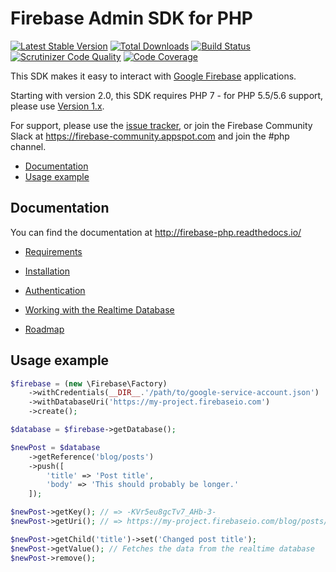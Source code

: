 # Firebase Admin SDK for PHP

[![Latest Stable Version](https://poser.pugx.org/kreait/firebase-php/v/stable)](https://packagist.org/packages/kreait/firebase-php)
[![Total Downloads](https://poser.pugx.org/kreait/firebase-php/downloads)](https://packagist.org/packages/kreait/firebase-php)
[![Build Status](https://travis-ci.org/kreait/firebase-php.svg?branch=master)](https://travis-ci.org/kreait/firebase-php)
[![Scrutinizer Code Quality](https://scrutinizer-ci.com/g/kreait/firebase-php/badges/quality-score.png?b=master)](https://scrutinizer-ci.com/g/kreait/firebase-php/?branch=master)
[![Code Coverage](https://scrutinizer-ci.com/g/kreait/firebase-php/badges/coverage.png?b=master)](https://scrutinizer-ci.com/g/kreait/firebase-php/?branch=master)

This SDK makes it easy to interact with [Google Firebase](https://firebase.google.com>)
applications.
 
Starting with version 2.0, this SDK requires PHP 7 - for PHP 5.5/5.6 support, please use
[Version 1.x](https://github.com/kreait/firebase-php/tree/1.x).

For support, please use the [issue tracker](https://github.com/kreait/firebase-php/issues/),
or join the Firebase Community Slack at https://firebase-community.appspot.com and join the #php channel.

- [Documentation](#documentation)
- [Usage example](#usage-example)
 
## Documentation

You can find the documentation at http://firebase-php.readthedocs.io/

- [Requirements](http://firebase-php.readthedocs.io/en/latest/overview.html#requirements)
- [Installation](http://firebase-php.readthedocs.io/en/latest/overview.html#installation)
- [Authentication](http://firebase-php.readthedocs.io/en/latest/authentication.html)
- [Working with the Realtime Database](http://firebase-php.readthedocs.io/en/latest/realtime-database.html)

- [Roadmap](http://firebase-php.readthedocs.io/en/latest/overview.html#roadmap)

## Usage example

```php
$firebase = (new \Firebase\Factory)
    ->withCredentials(__DIR__.'/path/to/google-service-account.json')
    ->withDatabaseUri('https://my-project.firebaseio.com')
    ->create();

$database = $firebase->getDatabase();

$newPost = $database
    ->getReference('blog/posts')
    ->push([
        'title' => 'Post title',
        'body' => 'This should probably be longer.'
    ]);

$newPost->getKey(); // => -KVr5eu8gcTv7_AHb-3-
$newPost->getUri(); // => https://my-project.firebaseio.com/blog/posts/-KVr5eu8gcTv7_AHb-3-

$newPost->getChild('title')->set('Changed post title');
$newPost->getValue(); // Fetches the data from the realtime database
$newPost->remove();
```
